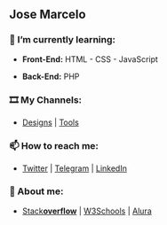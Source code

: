 ## Jose Marcelo
### 🌱 I’m currently learning:
- **Front-End:** HTML - CSS - JavaScript

- **Back-End:** PHP

### 🎞️ My Channels:
- [Designs](https://www.youtube.com/@JMSsDesigns) | [Tools](https://www.youtube.com/@JMSsTools)

### 📫 How to reach me:
- [Twitter](https://twitter.com/JMSsMarcelo) | [Telegram](https://t.me/JMSsMarcelo) | [LinkedIn](https://www.linkedin.com/in/JMSsMarcelo/)

### 🔭 About me:
- [Stack**overflow**](https://stackoverflow.com/users/5546568/jmsmarcelo) | [W3Schools](https://www.w3profile.com/jmsmarcelo) | [Alura](https://cursos.alura.com.br/user/jmsmarcelo)

<!--
**jmsmarcelo/jmsmarcelo** is a ✨ _special_ ✨ repository because its `README.md` (this file) appears on your GitHub profile.

Here are some ideas to get you started:

- 🔭 I’m currently working on ...
- 🌱 I’m currently learning ...
- 👯 I’m looking to collaborate on ...
- 🤔 I’m looking for help with ...
- 💬 Ask me about ...
- 📫 How to reach me: ...
- 😄 Pronouns: ...
- ⚡ Fun fact: ...
-->

